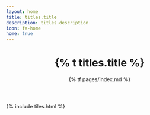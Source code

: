 ```yaml
---
layout: home
title: titles.title
description: titles.description
icon: fa-home
home: true
---
```


<header>
<h1>{% t titles.title %}</h1>
{% tf pages/index.md %}
</header>

{% include tiles.html %}
